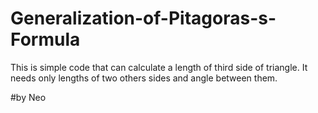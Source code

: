 # Generalization-of-Pitagoras-s-Formula

This is simple code that can calculate a length of third side of triangle.
It needs only lengths of two others sides and angle between them.

#by Neo
